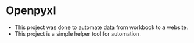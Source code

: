 # Openpyxl
- This project was done to automate data from workbook to a website.
- This project is a simple helper tool for automation.
